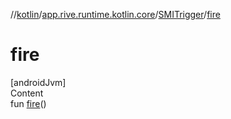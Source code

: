 //[kotlin](../../../index.md)/[app.rive.runtime.kotlin.core](../index.md)/[SMITrigger](index.md)/[fire](fire.md)



# fire  
[androidJvm]  
Content  
fun [fire](fire.md)()  



